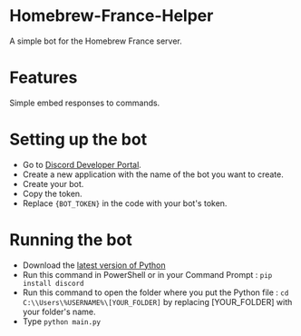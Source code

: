 # Homebrew-France-Helper
A simple bot for the Homebrew France server.

# Features
Simple embed responses to commands.

# Setting up the bot

- Go to [Discord Developer Portal](https://discord.com/developers/applications).
- Create a new application with the name of the bot you want to create.
- Create your bot.
- Copy the token.
- Replace ``{BOT_TOKEN}`` in the code with your bot's token.

# Running the bot

- Download the [latest version of Python](https://www.python.org/downloads/)
- Run this command in PowerShell or in your Command Prompt : ``pip install discord``
- Run this command to open the folder where you put the Python file : ``cd C:\\Users\%USERNAME%\[YOUR_FOLDER]`` by replacing [YOUR_FOLDER] with your folder's name.
- Type ``python main.py``
